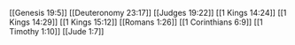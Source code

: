 [[Genesis 19:5]]
[[Deuteronomy 23:17]]
[[Judges 19:22]]
[[1 Kings 14:24]]
[[1 Kings 14:29]]
[[1 Kings 15:12]]
[[Romans 1:26]]
[[1 Corinthians 6:9]]
[[1 Timothy 1:10]]
[[Jude 1:7]]
